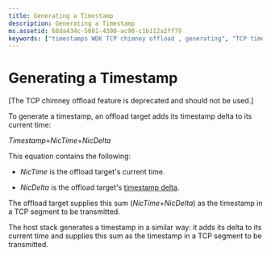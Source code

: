 ```yaml
---
title: Generating a Timestamp
description: Generating a Timestamp
ms.assetid: 68da434c-5081-4390-ac90-c1b112a2ff79
keywords: ["timestamps WDK TCP chimney offload , generating", "TCP timestamps WDK TCP chimney offload , generating"]
---
```


# Generating a Timestamp


\[The TCP chimney offload feature is deprecated and should not be used.\]

To generate a timestamp, an offload target adds its timestamp delta to its current time:

*Timestamp*=*NicTime*+*NicDelta*

This equation contains the following:

-   *NicTime* is the offload target's current time.

-   *NicDelta* is the offload target's [timestamp delta](calculating-the-timestamp-delta.md).

The offload target supplies this sum (*NicTime*+*NicDelta*) as the timestamp in a TCP segment to be transmitted.

The host stack generates a timestamp in a similar way: it adds its delta to its current time and supplies this sum as the timestamp in a TCP segment to be transmitted.

 

 





